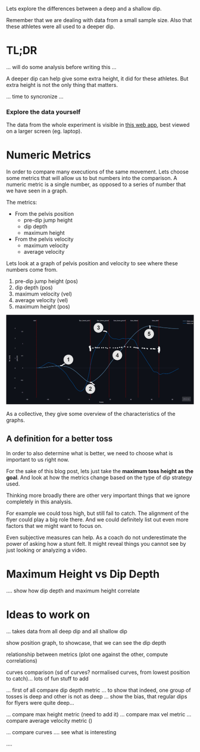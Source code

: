 Lets explore the differences between a deep and a shallow dip. 

Remember that we are dealing with data from a small sample size. Also that these athletes were all used to a deeper dip.

# TL;DR

... will do some analysis before writing this ...

A deeper dip can help give some extra height, it did for these athletes. But extra height is not the only thing that matters.

... time to syncronize ...

### Explore the data yourself

The data from the whole experiment is visible in [this web app](https://stunt-analysis.streamlit.app/), best viewed on a larger screen (eg. laptop).

# Numeric Metrics

In order to compare many executions of the same movement. Lets choose some metrics that will allow us to but numbers into the comparison. A numeric metric is a single number, as opposed to a series of number that we have seen in a graph.

The metrics:
- From the pelvis position
    - pre-dip jump height
    - dip depth
    - maximum height
- From the pelvis velocity
    - maximum velocity
    - average velocity

Lets look at a graph of pelvis position and velocity to see where these numbers come from.

1) pre-dip jump height (pos)
2) dip depth (pos)
3) maximum velocity (vel)
4) average velocity (vel)
5) maximum height (pos)

![pelvis-pos-vel-with-metrics](pelvis-pos-vel-with-metrics.png)

As a collective, they give some overview of the characteristics of the graphs.

## A definition for a better toss

In order to also determine what is better, we need to choose what is important to us right now.

For the sake of this blog post, lets just take the **maximum toss height as the goal**. And look at how the metrics change based on the type of dip strategy used.

Thinking more broadly there are other very important things that we ignore completely in this analysis.

For example we could toss high, but still fail to catch. The alignment of the flyer could play a big role there. And we could definitely list out even more factors that we might want to focus on. 

Even subjective measures can help. As a coach do not underestimate the power of asking how a stunt felt. It might reveal things you cannot see by just looking or analyzing a video.

# Maximum Height vs Dip Depth

.... show how dip depth and maximum height correlate

# Ideas to work on
... takes data from all deep dip and all shallow dip

show position graph, to showcase, that we can see the dip depth

relationship between metrics (plot one against the other, compute correlations)

curves comparison (sd of curves? normalised curves, from lowest position to catch)... lots of fun stuff to add

... first of all compare dip depth metric ... to show that indeed, one group of tosses is deep and other is not as deep
... show the bias, that regular dips for flyers were quite deep...

... compare max height metric (need to add it)
... compare max vel metric
... compare average velocity metric ()

... compare curves
.... see what is interesting

.... 